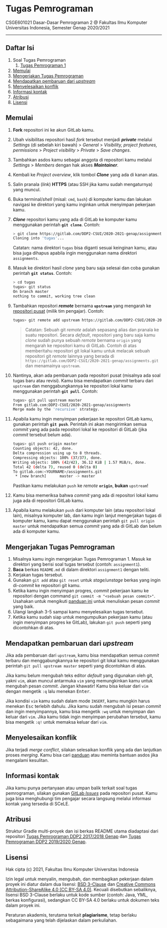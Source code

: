 # Tugas Pemrograman

CSGE601021 Dasar-Dasar Pemrograman 2 @ Fakultas Ilmu Komputer Universitas Indonesia,
Semester Genap 2020/2021

* * *

## Daftar Isi

1. Soal Tugas Pemrograman
   1. [Tugas Pemrograman 1][tp1]
2. [Memulai](#memulai)
3. [Mengerjakan Tugas Pemrograman](#mengerjakan-tugas-pemrograman)
4. [Mendapatkan pembaruan dari *upstream*](#mendapatkan-pembaruan-dari-upstream)
5. [Menyelesaikan konflik](#menyelesaikan-konflik)
6. [Informasi kontak](#informasi-kontak)
7. [Atribusi](#atribusi)
8. [Lisensi](#lisensi)

## Memulai

1. **Fork** repositori ini ke akun GitLab kamu.
2. Ubah visibilitas repositori hasil *fork* tersebut menjadi ***private*** melalui
   *Settings* (di sebelah kiri bawah) > *General* >
   *Visibility, project features, permissions* > *Project visibility* >
   *Private* > *Save changes*.
3. Tambahkan asdos kamu sebagai anggota di repositori kamu melalui *Settings* >
   *Members* dengan hak akses ***Maintainer***.
4. Kembali ke *Project overview*, klik tombol ***Clone*** yang ada di kanan atas.
5. Salin pranala (*link*) **HTTPS** (atau SSH jika kamu sudah mengaturnya) yang
   muncul.
6. Buka terminal/*shell* (misal: `cmd`, `bash`) di komputer kamu dan lakukan
   navigasi ke direktori yang kamu inginkan untuk menyimpan pekerjaan kamu.
7. ***Clone*** repositori kamu yang ada di GitLab ke komputer kamu menggunakan
   perintah **`git clone`**. Contoh:

    ```bash
    > git clone https://gitlab.com/DDP2-CSUI/2020-2021-genap/assignments.git tugas
    Cloning into 'tugas'...
    ```

    Catatan: nama direktori `tugas` bisa diganti sesuai keinginan kamu, atau
    bisa juga dihapus apabila ingin menggunakan nama direktori `assignments`.

8. Masuk ke direktori hasil *clone* yang baru saja selesai dan coba gunakan
   perintah **`git status`**. Contoh:

    ```bash
    > cd tugas
    tugas> git status
    On branch master
    nothing to commit, working tree clean
    ```

9. Tambahkan repositori ***remote*** bernama **`upstream`** yang mengarah ke
   [repositori pusat][repositori-pusat] (milik tim pengajar). Contoh:

    ```bash
    tugas> git remote add upstream https://gitlab.com/DDP2-CSUI/2020-2021-genap/assignments.git
    ```
    > Catatan: Sebuah git *remote* adalah sepasang alias dan pranala ke
    > suatu repositori. Secara *default*, repositori yang baru saja kamu *clone*
    > sudah punya sebuah *remote* bernama `origin` yang mengarah ke repositori
    > kamu di GitLab. Contoh di atas memberitahu repositori git lokal kamu
    > untuk melacak sebuah repositori git *remote* lainnya yang berada di
    > `https://gitlab.com/DDP2-CSUI/2020-2021-genap/assignments.git` dan menamainya `upstream`.

10. Nantinya, akan ada pembaruan pada repositori pusat (misalnya ada soal tugas
    baru atau revisi). Kamu bisa mendapatkan *commit* terbaru dari `upstream` dan
    menggabungkannya ke repositori lokal kamu menggunakan perintah **`git pull`**.
    Contoh:

    ```bash
    tugas> git pull upstream master
    From gitlab.com:DDP2-CSUI/2020-2021-genap/assignments
    Merge made by the 'recursive' strategy.
    ```

11. Apabila kamu ingin menyimpan pekerjaan ke repositori GitLab kamu, gunakan
    perintah **`git push`**. Perintah ini akan mengirimkan semua *commit* yang ada
    pada repositori lokal ke repositori di GitLab (jika *commit* tersebut belum ada).

    ```bash
    tugas> git push origin master
    Counting objects: 42, done.
    Delta compression using up to 8 threads.
    Compressing objects: 100% (37/37), done.
    Writing objects: 100% (42/42), 36.12 KiB | 1.57 MiB/s, done.
    Total 42 (delta 7), reused 0 (delta 0)
    To gitlab.com:<YOURNAME>/assignments.git
     * [new branch]      master -> master
    ```

    Pastikan kamu melakukan `push` ke *remote* **`origin`**, **bukan** `upstream`!

12. Kamu bisa memeriksa bahwa *commit* yang ada di repositori lokal kamu juga
    ada di repositori GitLab kamu.

13. Apabila kamu melakukan `push` dari komputer lain (atau repositori lokal lain),
    misalnya komputer lab, dan kamu ingin lanjut mengerjakan tugas di komputer kamu,
    kamu dapat menggunakan perintah `git pull origin master` untuk mendapatkan semua
    *commit* yang ada di GitLab dan belum ada di komputer kamu.

## Mengerjakan Tugas Pemrograman

1. Misalnya kamu ingin mengerjakan Tugas Pemrograman 1. Masuk ke direktori yang
   berisi soal tugas tersebut (contoh: `assignment1`).
2. **Baca** berkas `README.md` di dalam direktori `assignment1` dengan teliti.
3. Kerjakan tugas tersebut.
4. Gunakan `git add` atau `git reset` untuk *stage*/*unstage* berkas yang ingin
   di-*commit* ke repositori git kamu.
5. Ketika kamu ingin menyimpan progres, *commit* pekerjaan kamu ke repositori
   dengan command `git commit -m "<sebuah pesan commit>"`. Usahakan untuk
   mengikuti [panduan ini][panduan-commit] untuk menuliskan pesan *commit*
   yang baik.
6. Ulangi langkah 3-5 sampai kamu menyelesaikan tugas tersebut.
7. Ketika kamu sudah siap untuk mengumpulkan pekerjaan kamu (atau ingin
   menyimpan progres ke GitLab), lakukan `git push` seperti yang dicontohkan
   di atas.

## Mendapatkan pembaruan dari *upstream*

Jika ada pembaruan dari `upstream`, kamu bisa mendapatkan semua *commit*
terbaru dan menggabungkannya ke repositori git lokal kamu menggunakan perintah
`git pull upstream master` seperti yang dicontohkan di atas.

Jika kamu belum mengubah teks editor *default* yang digunakan oleh git, yakni
`vim`, akan muncul antarmuka `vim` yang memungkinkan kamu untuk mengubah pesan
*commit*. Jangan khawatir! Kamu bisa keluar dari `vim` dengan mengetik `:q`
lalu menekan <kbd>Enter</kbd>.

Jika kondisi `vim` kamu sudah dalam mode `INSERT`, kamu mungkin harus menekan
<kbd>Esc</kbd> terlebih dahulu. Jika kamu sudah mengubah isi pesan *commit*
dan ingin menyimpannya, kamu bisa mengetik `:wq` untuk menyimpan dan keluar
dari `vim`. Jika kamu tidak ingin menyimpan perubahan tersebut, kamu bisa
mengetik `:q!` untuk memaksa keluar dari `vim`.

## Menyelesaikan konflik

Jika terjadi *merge conflict*, silakan selesaikan konflik yang ada dan
lanjutkan proses *merging*. Kamu bisa cari [panduan][panduan-konflik] atau
meminta bantuan asdos jika mengalami kesulitan.

## Informasi kontak

Jika kamu punya pertanyaan atau umpan balik terkait soal tugas pemrograman,
silakan gunakan [GitLab *Issues*][issues] pada repositori pusat. Kamu juga bisa
menghubungi tim pengajar secara langsung melalui informasi kontak yang
tersedia di SCeLE.

## Atribusi

Struktur Gradle multi-proyek dan isi berkas README utama diadaptasi dari
repositori [Tugas Pemrograman DDP2 2017/2018 Genap][repositori-2018] dan [Tugas Pemrograman DDP2 2019/2020 Genap][repositori-2019-2020-genap].

## Lisensi

Hak cipta (c) 2021, Fakultas Ilmu Komputer Universitas Indonesia

Izin legal untuk menyalin, mengubah, dan membagikan pekerjaan dalam proyek ini
diatur dalam dua lisensi: [BSD 3-Clause][lisensi-bsd] dan
[Creative Commons Attribution-ShareAlike 4.0 (CC BY-SA 4.0)][lisensi-cc].
Kecuali disebutkan sebaliknya, lisensi BSD 3-Clause berlaku untuk kode sumber
(contoh: Java, YML, berkas konfigurasi), sedangkan CC BY-SA 4.0 berlaku untuk
dokumen teks dalam proyek ini.

Peraturan akademis, terutama terkait **plagiarisme**, tetap berlaku sebagaimana
yang telah dijelaskan dalam perkuliahan.

[tp1]: assignment1/README.md
[repositori-pusat]: https://gitlab.com/DDP2-CSUI/2020/assignments
[panduan-commit]: https://chris.beams.io/posts/git-commit
[panduan-konflik]: https://githowto.com/resolving_conflicts
[pipelines]: ../pipelines
[issues]: https://gitlab.com/DDP2-CSUI/2020-2021-genap/assignments/issues
[repositori-2018]: https://gitlab.com/DDP2-CSUI/assignment
[repositori-2019-2020-genap]: https://gitlab.com/DDP2-CSUI/2020/assignments
[lisensi-bsd]: LICENSE
[lisensi-cc]: https://creativecommons.org/licenses/by-sa/4.0